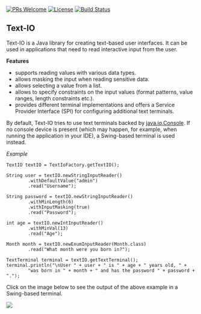 [![PRs Welcome](https://img.shields.io/badge/PRs-welcome-brightgreen.svg?style=flat-square)](http://makeapullrequest.com)
[![License](https://img.shields.io/badge/License-Apache%202.0-blue.svg)](https://github.com/beryx/text-io/blob/master/LICENSE)
[![Build Status](https://img.shields.io/travis/beryx/text-io/master.svg?label=Build)](https://travis-ci.org/beryx/text-io)
## Text-IO ##


Text-IO is a Java library for creating text-based user interfaces.
It can be used in applications that need to read interactive input from the user.

**Features**

- supports reading values with various data types.
- allows masking the input when reading sensitive data.
- allows selecting a value from a list.
- allows to specify constraints on the input values (format patterns, value ranges, length constraints etc.).
- provides different terminal implementations and offers a Service Provider Interface (SPI) for configuring additional text terminals.

By default, Text-IO tries to use text terminals backed by [java.io.Console](http://docs.oracle.com/javase/8/docs/api/java/io/Console.html).
If no console device is present (which may happen, for example, when running the application in your IDE),
a Swing-based terminal is used instead.

*Example*

```
TextIO textIO = TextIoFactory.getTextIO();

String user = textIO.newStringInputReader()
        .withDefaultValue("admin")
        .read("Username");

String password = textIO.newStringInputReader()
        .withMinLength(6)
        .withInputMasking(true)
        .read("Password");

int age = textIO.newIntInputReader()
        .withMinVal(13)
        .read("Age");

Month month = textIO.newEnumInputReader(Month.class)
        .read("What month were you born in?");

TextTerminal terminal = textIO.getTextTerminal();
terminal.println("\nUser " + user + " is " + age + " years old, " +
        "was born in " + month + " and has the password " + password + ".");
```

Click on the image below to see the output of the above example in a Swing-based terminal.

<a href="https://github.com/beryx/textio/raw/master/doc/img/swing-terminal-animated.gif"><img src="https://github.com/beryx/textio/raw/master/doc/img/swing-terminal-thumb.gif"></a>
